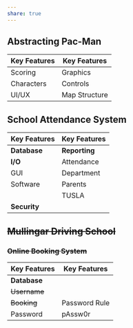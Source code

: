 ```yaml
---
share: true  
---
```


## Abstracting Pac-Man
| Key Features | Key Features |
| --------------- | -------------- |
| Scoring | Graphics |
| Characters | Controls |
| UI/UX | Map Structure |


## School Attendance System
| Key Features | Key Features |
| -------------| ------------- |
| **Database** | **Reporting** |
| **I/O** | Attendance |
| GUI | Department |
| Software | Parents |
|| TUSLA | |
| **Security** |

## ~~Mullingar Driving School~~
### ~~Online Booking System~~

| Key Features | Key Features |
| ------------ | ------------- |
| **Database**|
| ~~Username~~ |
| ~~Booking~~ | Password Rule |
| Password | pAssw0r |


